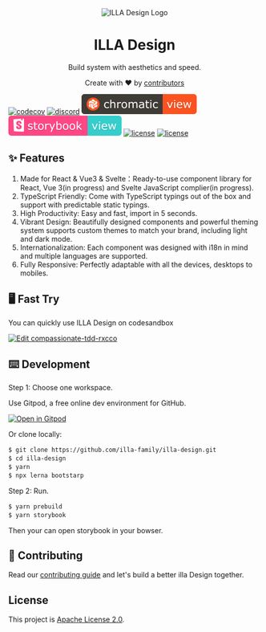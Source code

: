 <div align="center">
    <img alt="ILLA Design Logo" src="https://raw.githubusercontent.com/illa-family/illa-design/d1a15466dd0eaa7975669e0e479c605e455efb64/illa_logo.svg"/>
</div>

<h1 align="center">ILLA Design</h1>

<div align="center">
  <p>Build system with aesthetics and speed.</p>
  <p>Create with ❤︎ by <a href="https://github.com/illa-family/illa-design/graphs/contributors">contributors</a></p>
</div>

[![codecov](https://codecov.io/gh/illa-family/illa-design/branch/main/graph/badge.svg?token=GR2SOLBWQN)](https://codecov.io/gh/illa-family/illa-design)
[![discord](https://img.shields.io/discord/912270459574292500.svg?&label=&logo=discord&logoColor=ffffff&color=7389D8&labelColor=6A7EC2)](https://discord.gg/2tGBuJkgd6)
[![license](./badges/chromatic.svg)](https://chromatic.com/library?appId=618513c5ace06a003a5ed751&branch=main)
[![license](./badges/storybook.svg)](https://main--618513c5ace06a003a5ed751.chromatic.com)
[![license](https://badgen.net/gitlab/license/gitlab-org/omnibus-gitlab)](./LICENSE)
[![license](https://badgen.net/badge/PRs/Welcome/green?icon=storybook)](./CONTRIBUTING.md)

## ✨ Features

1. Made for React & Vue3  & Svelte：Ready-to-use component library for React, Vue 3(in progress) and Svelte JavaScript complier(in progress).
2. TypeScript Friendly: Come with TypeScript typings out of the box and support with predictable static typings.
3. High Productivity: Easy and fast, import  in 5 seconds.
4. Vibrant Design: Beautifully designed components and powerful theming system supports custom themes to match your brand, including light and dark mode.
5. Internationalization: Each component was designed with i18n in mind and multiple languages are supported.
6. Fully Responsive: Perfectly adaptable with all the devices, desktops to mobiles.

## 🖥 Fast Try

You can quickly use ILLA Design on codesandbox

[![Edit compassionate-tdd-rxcco](https://codesandbox.io/static/img/play-codesandbox.svg)](https://codesandbox.io/s/compassionate-tdd-rxcco?fontsize=14&hidenavigation=1&theme=dark)

## ⌨️ Development

Step 1: Choose one workspace.

Use Gitpod, a free online dev environment for GitHub.

[![Open in Gitpod](https://gitpod.io/button/open-in-gitpod.svg)](https://gitpod.io/#https://github.com/illa-family/illa-design)

Or clone locally:

```bash
$ git clone https://github.com/illa-family/illa-design.git
$ cd illa-design
$ yarn
$ npx lerna bootstarp
```

Step 2: Run.

```bash
$ yarn prebuild
$ yarn storybook
```

Then your can open storybook in your bowser.

## 🌱 Contributing

Read our [contributing guide](./CONTRIBUTING.md) and let's build a better illa Design together.

## License

This project is [Apache License 2.0](./LICENSE).
